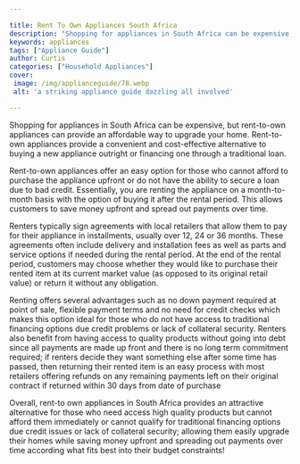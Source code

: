 ```yaml
---

title: Rent To Own Appliances South Africa
description: "Shopping for appliances in South Africa can be expensive, but rent-to-own appliances can provide an affordable way to upgrade your...learn about it in this post"
keywords: appliances
tags: ["Appliance Guide"]
author: Curtis
categories: ["Household Appliances"]
cover: 
 image: /img/applianceguide/78.webp
 alt: 'a striking appliance guide dazzling all involved'

---
```


Shopping for appliances in South Africa can be expensive, but rent-to-own appliances can provide an affordable way to upgrade your home. Rent-to-own appliances provide a convenient and cost-effective alternative to buying a new appliance outright or financing one through a traditional loan.

Rent-to-own appliances offer an easy option for those who cannot afford to purchase the appliance upfront or do not have the ability to secure a loan due to bad credit. Essentially, you are renting the appliance on a month-to-month basis with the option of buying it after the rental period. This allows customers to save money upfront and spread out payments over time. 

Renters typically sign agreements with local retailers that allow them to pay for their appliance in installments, usually over 12, 24 or 36 months. These agreements often include delivery and installation fees as well as parts and service options if needed during the rental period. At the end of the rental period, customers may choose whether they would like to purchase their rented item at its current market value (as opposed to its original retail value) or return it without any obligation. 

Renting offers several advantages such as no down payment required at point of sale, flexible payment terms and no need for credit checks which makes this option ideal for those who do not have access to traditional financing options due credit problems or lack of collateral security. Renters also benefit from having access to quality products without going into debt since all payments are made up front and there is no long term commitment required; if renters decide they want something else after some time has passed, then returning their rented item is an easy process with most retailers offering refunds on any remaining payments left on their original contract if returned within 30 days from date of purchase 

Overall, rent-to own appliances in South Africa provides an attractive alternative for those who need access high quality products but cannot afford them immediately or cannot qualify for traditional financing options due credit issues or lack of collateral security; allowing them easily upgrade their homes while saving money upfront and spreading out payments over time according what fits best into their budget constraints!
